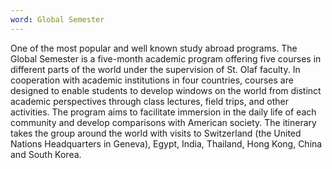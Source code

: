 ```yaml
---
word: Global Semester
---
```


One of the most popular and well known study abroad programs. The Global Semester is a five-month academic program offering five courses in different parts of the world under the supervision of St. Olaf faculty. In cooperation with academic institutions in four countries, courses are designed to enable students to develop windows on the world from distinct academic perspectives through class lectures, field trips, and other activities. The program aims to facilitate immersion in the daily life of each community and develop comparisons with American society. The itinerary takes the group around the world with visits to Switzerland (the United Nations Headquarters in Geneva), Egypt, India, Thailand, Hong Kong, China and South Korea.
